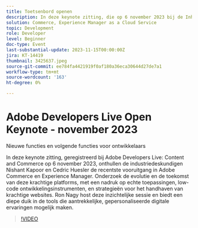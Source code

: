 ```yaml
---
title: Toetsenbord openen
description: In deze keynote zitting, die op 6 november 2023 bij de Inhoud en Handel van Adobe Developers Live wordt geregistreerd, onthullen de industriedeskundigen Nishant Kapoor en Cedric Huesler de recentste vooruitgang in Adobe Commerce en Experience Manager. Onderzoek de evolutie en de toekomst van deze krachtige platforms, met een nadruk op echte toepassingen, low-code ontwikkelingsinstrumenten, en strategieën voor het handhaven van krachtige websites. Ron Nagy host deze inzichtelijke sessie en biedt een diepe duik in de tools die aantrekkelijke, gepersonaliseerde digitale ervaringen mogelijk maken.
solution: Commerce, Experience Manager as a Cloud Service
topic: Development
role: Developer
level: Beginner
doc-type: Event
last-substantial-update: 2023-11-15T00:00:00Z
jira: KT-14419
thumbnail: 3425637.jpeg
source-git-commit: ee784fa4421919f0af180a36eca30644d27de7a1
workflow-type: tm+mt
source-wordcount: '163'
ht-degree: 0%

---
```



# Adobe Developers Live Open Keynote - november 2023

Nieuwe functies en volgende functies voor ontwikkelaars

In deze keynote zitting, geregistreerd bij Adobe Developers Live: Content and Commerce op 6 november 2023, onthullen de industriedeskundigen Nishant Kapoor en Cedric Huesler de recentste vooruitgang in Adobe Commerce en Experience Manager. Onderzoek de evolutie en de toekomst van deze krachtige platforms, met een nadruk op echte toepassingen, low-code ontwikkelingsinstrumenten, en strategieën voor het handhaven van krachtige websites. Ron Nagy host deze inzichtelijke sessie en biedt een diepe duik in de tools die aantrekkelijke, gepersonaliseerde digitale ervaringen mogelijk maken.

>[!VIDEO](https://video.tv.adobe.com/v/3425637/?learn=on)

